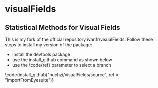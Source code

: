 # visualFields
## Statistical Methods for Visual Fields

This is my fork of the official repository ivanfr/visualFields. Follow these steps to install my version of the package:

+ install the devtools package
+ use the install_github command as shown below
+ use the \code{ref} parameter to select a branch

\code{install_github("huchzi/visualFields/source", ref = "importFromEyesuite")}


